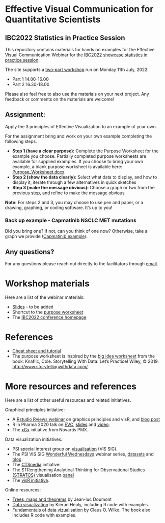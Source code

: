 # Effective Visual Communication for Quantitative Scientists 

## IBC2022 Statistics in Practice Session

This repository contains materials for hands on examples for the
Effective Visual Communication Webinar for the [IBC2022](https://www.ibc2022.org/home) [showcase statistics in practice session](https://www.ibc2022.org/events/showcase).

The site supports a [two-part workshop](https://www.ibc2022.org/events/ibc2022schedule) run on Monday 11th July, 2022.

 - Part 1 14.00-16.00
 - Part 2 16.30-18.00


Please also feel free to also use the materials on your next project.
Any feedback or comments on the materials are welcome\!
 
## Assignment:

Apply the 3 principles of Effective Visualization to an example of your own.

For the assignment bring and work on your own example completing the following steps. 

  - **Step 1 (have a clear purpose):** Complete the Purpose Worksheet
    for the example you choose. Partially completed purpose worksheets
    are available for supplied examples. If you choose to bring your own
    example, a blank purpose worksheet is available here:
    [Purpose\_Worksheet.docx](Purpose_Worksheet.docx)
  - **Step 2 (show the data clearly):** Select what data to display, and
    how to display it, iterate through a few alternatives in quick
    sketches
  - **Step 3 (make the message obvious):** Choose a graph or two from
    the previous step, and refine to make the message obvious

**Note:** For steps 2 and 3, you may choose to use pen and paper, or a
drawing, graphing, or coding software. It’s up to you\!

### Back up example - Capmatinib NSCLC MET mutations

Did you bring one? If not, can you think of one now? Otherwise, take a graph we provide ([Capmatinib example](Capmatinib.md)).

## Any questions?

For any questions please reach out directly to the facilitators through
[email](mailto:graphics.principles@gmail.com).
# Workshop materials

Here are a list of the webinar materials:

  - [Slides]() - to be added
  - Shortcut to the [purpose
    worksheet](https://github.com/GraphicsPrinciples/IBC2022/blob/main/EVC_Purpose_Worksheet.docx)  
  - The [IBC2022 conference homepage](https://www.ibc2022.org/home)

# References

  - [Cheat sheet and tutorial](https://graphicsprinciples.github.io/)
  - The purpose worksheet is inspired by the [big idea
    worksheet](https://drive.google.com/file/d/1WJDLkMVTxlDHyeGWzeKQmSiXdmlxQSAg/view)
    from the book: Knaflic, Cole. Storytelling With Data: Let’s
    Practice\! Wiley, © 2019. <http://www.storytellingwithdata.com/>

# More resources and references

Here are a list of other useful resources and related initiatives.

Graphical principles initiative:

  - A [Rstudio Rviews
    webinar](https://resources.rstudio.com/webinars/effective-visualizations-for-data-driven-decisions)
    on graphics principles and visR, and [blog
    post](https://blog.rstudio.com/2020/04/16/effective-visualizations-for-credible-data-driven-decision-making/)
  - R in Pharma 2020 talk on
    [EVC](https://graphicsprinciples.github.io/assets/EVC_Magnusson_RPharma2020.pdf),
    [slides](https://graphicsprinciples.github.io/assets/EVC_Magnusson_RPharma2020.pdf)
    and
    [video](https://www.youtube.com/watch?v=TNMC-Ota29g&list=PLMtxz1fUYA5DSpVzwR7bT37IZqCT4SH5a&index=4).
  - The [xGx](https://opensource.nibr.com/xgx/) initiative from Novartis
    PMX.

Data visualization initiatives:

  - PSI special interest group on
    [visualisation](https://www.psiweb.org/sigs-special-interest-groups/visualisation)
    (VIS SIG).
  - The PSI VIS SIG [Wonderful
    Wednesdays](https://www.psiweb.org/sigs-special-interest-groups/visualisation/welcome-to-wonderful-wednesdays)
    webinar series,
    [datasets](https://github.com/VIS-SIG/Wonderful-Wednesdays) and
    [blog](https://vis-sig.github.io/blog/).
  - The [CTSpedia](https://www.ctspedia.org/do/view/CTSpedia)
    initiative.
  - The STRengthening Analytical Thinking for Observational Studies
    [(STRATOS)](https://www.stratos-initiative.org/) visualisation
    [panel](https://www.stratos-initiative.org/node/61)
  - The [visR initiative](https://openpharma.github.io/visR).

Online resources:

  - [Trees, maps and theorems](https://www.principiae.be/book/) by
    Jean-luc Doumont
  - [Data visualization](https://socviz.co/) by Kieran Healy, including
    R code with examples.
  - [Fundamentals of data
    vizualisation](https://serialmentor.com/dataviz/) by Claus O. Wilke.
    The book also includes R code with examples.
